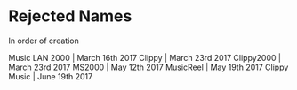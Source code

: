 Rejected Names
==============

In order of creation

Music LAN 2000 | March 16th 2017
Clippy         | March 23rd 2017
Clippy2000     | March 23rd 2017
MS2000         | May 12th 2017
MusicReel      | May 19th 2017
Clippy Music   | June 19th 2017